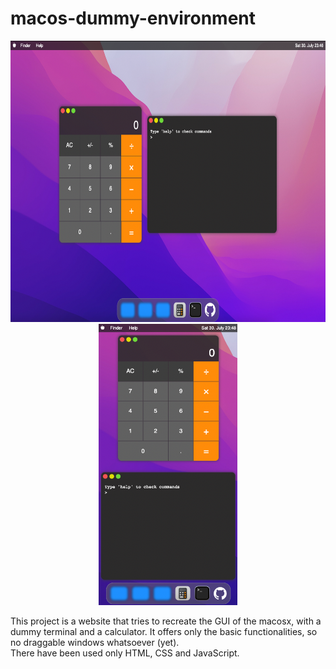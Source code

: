 # macos-dummy-environment

<p align="center">
  <img src="photos/Screenshot_laptop.png" height="450" alt="photo1">
  <img src="photos/Screenshot_phone.png" height="450" alt="photo2">
</p>
 
This project is a website that tries to recreate the GUI of the macosx, with a dummy terminal and a calculator.
It offers only the basic functionalities, so no draggable windows whatsoever (yet).  
There have been used only HTML, CSS and JavaScript.

